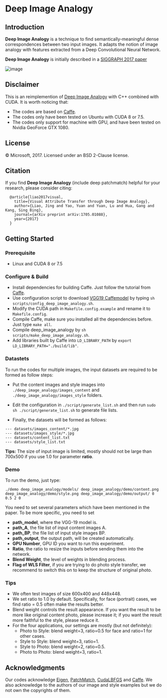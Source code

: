 

# Deep Image Analogy

## Introduction

**Deep Image Analogy** is a technique to find semantically-meaningful dense correspondences between two input images. It adapts the notion of image analogy with features extracted from a Deep Convolutional Neural Network.

**Deep Image Analogy** is initially described in a [SIGGRAPH 2017 paper](https://arxiv.org/abs/1705.01088)


![image](https://github.com/msracver/Deep-Image-Analogy/blob/master/windows/deep_image_analogy/example/readme/teaser.png)


## Disclaimer

This is an reimplemention of [Deep Image Analogy](https://github.com/msracver/Deep-Image-Analogy/tree/linux) with C++ combined with CUDA. It is worth noticing that:
- The codes are based on [Caffe](https://github.com/Microsoft/caffe).
- The codes only have been tested on Ubuntu with CUDA 8 or 7.5.
- The codes only support for machine with GPU, and have been tested on Nvidia GeoForce GTX 1080.


## License

© Microsoft, 2017. Licensed under an  BSD 2-Clause license.

## Citation
If you find **Deep Image Analogy** (include deep patchmatch) helpful for your research, please consider citing:
```
  @article{liao2017visual,
    title={Visual Attribute Transfer through Deep Image Analogy},
    author={Liao, Jing and Yao, Yuan and Yuan, Lu and Hua, Gang and Kang, Sing Bing},
    journal={arXiv preprint arXiv:1705.01088},
    year={2017}
  }
```

## Getting Started

### Prerequisite

- Linux and CUDA 8 or 7.5

### Configure & Build

- Install dependencies for building Caffe. Just follow the tutorial from [Caffe](http://caffe.berkeleyvision.org/).
- Use configuration script to download [VGG19 Caffemodel](http://www.robots.ox.ac.uk/~vgg/software/very_deep/caffe/VGG_ILSVRC_19_layers.caffemodel) by typing ```sh scripts/config_deep_image_analogy.sh```.
- Modify the CUDA path in ```Makefile.config.example``` and rename it to ```Makefile.config```.
- Compile Caffe, make sure you installed all the dependencies before. Just type ```make all```.
- Compile deep_image_analogy by ```sh scripts/make_deep_image_analogy.sh```.
- Add libraries built by Caffe into ```LD_LIBRARY_PATH``` by ```export LD_LIBRARY_PATH="./build/lib"```.

### Datastets

To run the codes for multiple images, the input datasets are required to be formed as follow steps:

- Put the content images and style images into ```./deep_image_analogy/images_content``` and ```./deep_image_analogy/images_style``` folders.
- Edit the configuration in ```./script/generate_list.sh``` and then run
```sudo sh ./script/generate_list.sh``` to generate file lists.

- Finally, the datasets will be formed as follows:
```
--- datasets/images_content/*.jpg
--- datasets/images_style/*.jpg
--- datasets/content_list.txt
--- datasets/style_list.txt
```

**Tips:** The size of input image is limited, mostly should not be large than 700x500 if you use 1.0 for parameter **ratio**.

### Demo

To run the demo, just type:
```
./demo deep_image_analogy/models/ deep_image_analogy/demo/content.png deep_image_analogy/demo/style.png deep_image_analogy/demo/output/ 0 0.5 2 0
```

You need to set several parameters which have been mentioned in the paper. To be more specific, you need to set

- **path_model**, where the VGG-19 model is.
- **path_A**, the file list of input content images A.
- **path_BP**, the file list of input style images BP.
- **path_output**, the output path, will be created automatically.
- **GPU Number**, GPU ID you want to run this experiment.
- **Ratio**, the ratio to resize the inputs before sending them into the network.
- **Blend Weight**, the level of weights in blending process.
- **Flag of WLS Filter**, if you are trying to do photo style transfer, we recommend to switch this on to keep the structure of original photo.



### Tips

- We often test images of size 600x400 and 448x448.
- We set ratio to 1.0 by default. Specifically, for face (portrait) cases, we find ratio = 0.5 often make the results better.
- Blend weight controls the result appearance. If you want the result to be more like original content photo, please increase it; if you want the result more faithful to the style, please reduce it.
- For the four applications, our settings are mostly (but not definitely):
  - Photo to Style: blend weight=3, ratio=0.5 for face and ratio=1 for other cases.
  - Style to Style: blend weight=3, ratio=1.
  - Style to Photo: blend weight=2, ratio=0.5.
  - Photo to Photo: blend weight=3, ratio=1.

## Acknowledgments

Our codes acknowledge [Eigen](http://eigen.tuxfamily.org/index.php?title=Main_Page), [PatchMatch](http://gfx.cs.princeton.edu/gfx/pubs/Barnes_2009_PAR/index.php), [CudaLBFGS](https://github.com/jwetzl/CudaLBFGS) and [Caffe](https://github.com/BVLC/caffe). We also acknowledge to the authors of our image and style examples but we do not own the copyrights of them.
